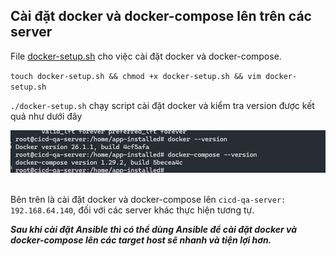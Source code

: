 ## Cài đặt docker và docker-compose lên trên các server

File [docker-setup.sh](../scripts/docker-setup.sh) cho việc cài đặt docker và docker-compose.

`touch docker-setup.sh && chmod +x docker-setup.sh && vim docker-setup.sh`

`./docker-setup.sh` chạy script cài đặt docker và kiểm tra version được kết quả như dưới đây

<div align="center">
  <img width="600" src="../images/jenkisn-docker-dockercompose-ver.png" alt="Docker and docker-compose version">
</div>
<br>

Bên trên là cài đặt docker và docker-compose lên `cicd-qa-server: 192.168.64.140`, đối với các server khác thực hiện tương tự.

**_Sau khi cài đặt Ansible thì có thể dùng Ansible để cài đặt docker và docker-compose lên các target host sẽ nhanh và tiện lợi hơn._**
